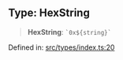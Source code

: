
## Type: HexString

> **HexString**: `` `0x${string}` ``

Defined in: [src/types/index.ts:20](https://github.com/centrifuge/centrifuge-sdk/blob/e8ba8663632aeb3b16074665a356e75ab51e8c4b/src/types/index.ts#L20)
